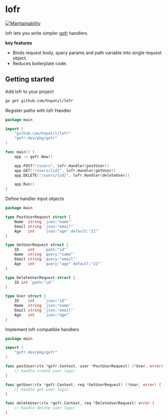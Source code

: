 # lofr
[![Maintainability](https://api.codeclimate.com/v1/badges/4e76134aa21a7f79949e/maintainability)](https://codeclimate.com/github/hnpatil/lofr/maintainability)

lofr lets you write simpler [gofr](https://gofr.dev/) handlers.

**key features**
- Binds request body, query params and path variable into single request object.
- Reduces boilerplate code.

## Getting started
Add lofr to your project
````bash
go get github.com/hnpatil/lofr
````
Register paths with lofr Handler 
````go
package main

import (
	"github.com/hnpatil/lofr"
	"gofr.dev/pkg/gofr"
)

func main() {
	app := gofr.New()

	app.POST("/users", lofr.Handler(postUser))
	app.GET("/users/{id}", lofr.Handler(getUser))
	app.DELETE("/users/{id}", lofr.Handler(deleteUser))

	app.Run()
}
````
Define handler input objects 
````go
package main

type PostUserRequest struct {
	Name  string `json:"name"`
	Email string `json:"email"`
	Age   int    `json:"age" default:"21"`
}

type GetUserRequest struct {
	ID    int    `path:"id"`
	Name  string `query:"name"`
	Email string `query:"email"`
	Age   int    `query:"age" default:"21"`
}

type DeleteUserRequest struct {
	ID int `path:"id"`
}

type User struct {
	ID    int    `json:"id"`
	Name  string `json:"name"`
	Email string `json:"email"`
	Age   int    `json:"age"`
}
````
Implement lofr compatible handlers
````go
package main

import (
	"gofr.dev/pkg/gofr"
)

func postUser(ctx *gofr.Context, user *PostUserRequest) (*User, error) {
	// handle create user logic  
}

func getUser(ctx *gofr.Context, req *GetUserRequest) (*User, error) {
	// handle get user logic
}

func deleteUser(ctx *gofr.Context, req *DeleteUserRequest) error {
	// handle delete user logic
}
````
